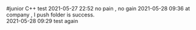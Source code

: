 #junior C++ test
2021-05-27 22:52        no pain ,   no gain
2021-05-28 09:36        at company , I push folder is success.  
2021-05-28 09:29        test again